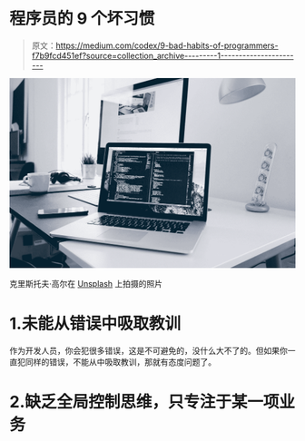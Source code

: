 # 程序员的 9 个坏习惯

> 原文：<https://medium.com/codex/9-bad-habits-of-programmers-f7b9fcd451ef?source=collection_archive---------1----------------------->

![](img/dc58b1c04027a25b29e96b4603c32c0c.png)

克里斯托夫·高尔在 [Unsplash](https://unsplash.com?utm_source=medium&utm_medium=referral) 上拍摄的照片

# 1.未能从错误中吸取教训

作为开发人员，你会犯很多错误，这是不可避免的，没什么大不了的。但如果你一直犯同样的错误，不能从中吸取教训，那就有态度问题了。

# 2.缺乏全局控制思维，只专注于某一项业务